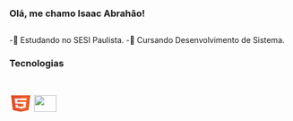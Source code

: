 ### Olá, me chamo Isaac Abrahão!

##
-🔭 Estudando no SESI Paulista.
-🔭 Cursando Desenvolvimento de Sistema.

### Tecnologias

##
<div style="display: inline_block"><br>
    <img align="center" alt="Thallyta-HTML" height="30" width="40" src="https://raw.githubusercontent.com/devicons/devicon/master/icons/html5/html5-original.svg">
    <img align="center" height="30" width="40" src="file:///C:/Users/Isaac/Downloads/Output.svg">
